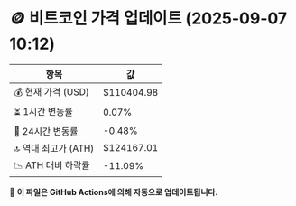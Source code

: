# 🪙 비트코인 가격 업데이트 (2025-09-07 10:12)

| 항목                | 값 |
|--------------------|----------------|
| 💰 현재 가격 (USD) | $110404.98 |
| ⏳ 1시간 변동률    | 0.07% |
| 📆 24시간 변동률   | -0.48% |
| 🔝 역대 최고가 (ATH) | $124167.01 |
| 📉 ATH 대비 하락률 | -11.09% |

🔄 **이 파일은 GitHub Actions에 의해 자동으로 업데이트됩니다.**
